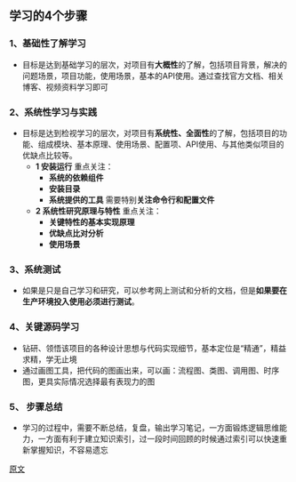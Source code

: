 ## 学习的4个步骤

### 1、基础性了解学习

- 目标是达到基础学习的层次，对项目有**大概性**的了解，包括项目背景，解决的问题场景，项目功能，使用场景，基本的API使用。通过查找官方文档、相关博客、视频资料学习即可

### 2、系统性学习与实践

- 目标是达到检视学习的层次，对项目有**系统性、全面性**的了解，包括项目的功能、组成模块、基本原理、使用场景、配置项、API使用、与其他类似项目的优缺点比较等。
  - **1 安装运行** 重点关注：
    - **系统的依赖组件**
    - **安装目录**
    - **系统提供的工具** 需要特别**关注命令行和配置文件**
  - **2 系统性研究原理与特性** 重点关注：
    - **关键特性的基本实现原理**
    - **优缺点比对分析** 
    - **使用场景** 

### 3、系统测试

- 如果是只是自己学习和研究，可以参考网上测试和分析的文档，但是**如果要在生产环境投入使用必须进行测试**。

### 4、关键源码学习

- 钻研、领悟该项目的各种设计思想与代码实现细节，基本定位是“精通”，精益求精，学无止境
- 通过画图工具，把代码的图画出来，可以画：流程图、类图、调用图、时序图，更具实际情况选择最有表现力的图

### 5、 步骤总结

- 学习的过程中，需要不断总结，复盘，输出学习笔记，一方面锻炼逻辑思维能力，一方面有利于建立知识索引，过一段时间回顾的时候通过索引可以快速重新掌握知识，不容易遗忘

[原文](https://juejin.im/post/5b74031c518825612c20e8be)